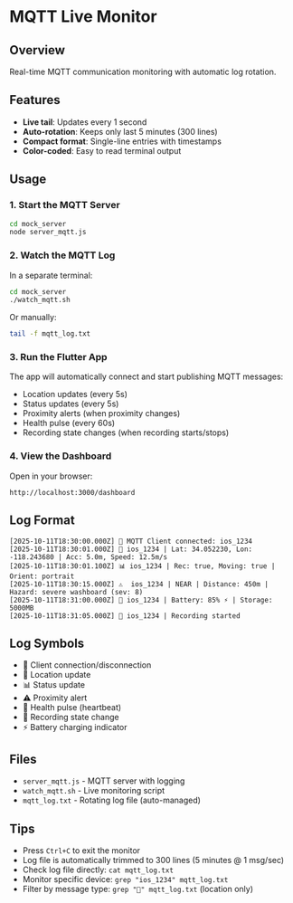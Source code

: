 # MQTT Live Monitor

## Overview
Real-time MQTT communication monitoring with automatic log rotation.

## Features
- **Live tail**: Updates every 1 second
- **Auto-rotation**: Keeps only last 5 minutes (300 lines)
- **Compact format**: Single-line entries with timestamps
- **Color-coded**: Easy to read terminal output

## Usage

### 1. Start the MQTT Server
```bash
cd mock_server
node server_mqtt.js
```

### 2. Watch the MQTT Log
In a separate terminal:
```bash
cd mock_server
./watch_mqtt.sh
```

Or manually:
```bash
tail -f mqtt_log.txt
```

### 3. Run the Flutter App
The app will automatically connect and start publishing MQTT messages:
- Location updates (every 5s)
- Status updates (every 5s)
- Proximity alerts (when proximity changes)
- Health pulse (every 60s)
- Recording state changes (when recording starts/stops)

### 4. View the Dashboard
Open in your browser:
```
http://localhost:3000/dashboard
```

## Log Format

```
[2025-10-11T18:30:00.000Z] 📱 MQTT Client connected: ios_1234
[2025-10-11T18:30:01.000Z] 📍 ios_1234 | Lat: 34.052230, Lon: -118.243680 | Acc: 5.0m, Speed: 12.5m/s
[2025-10-11T18:30:01.100Z] 📊 ios_1234 | Rec: true, Moving: true | Orient: portrait
[2025-10-11T18:30:15.000Z] ⚠️  ios_1234 | NEAR | Distance: 450m | Hazard: severe washboard (sev: 8)
[2025-10-11T18:31:00.000Z] 💓 ios_1234 | Battery: 85% ⚡ | Storage: 5000MB
[2025-10-11T18:31:05.000Z] 🎥 ios_1234 | Recording started
```

## Log Symbols

- 📱 Client connection/disconnection
- 📍 Location update
- 📊 Status update
- ⚠️  Proximity alert
- 💓 Health pulse (heartbeat)
- 🎥 Recording state change
- ⚡ Battery charging indicator

## Files

- `server_mqtt.js` - MQTT server with logging
- `watch_mqtt.sh` - Live monitoring script
- `mqtt_log.txt` - Rotating log file (auto-managed)

## Tips

- Press `Ctrl+C` to exit the monitor
- Log file is automatically trimmed to 300 lines (5 minutes @ 1 msg/sec)
- Check log file directly: `cat mqtt_log.txt`
- Monitor specific device: `grep "ios_1234" mqtt_log.txt`
- Filter by message type: `grep "📍" mqtt_log.txt` (location only)
